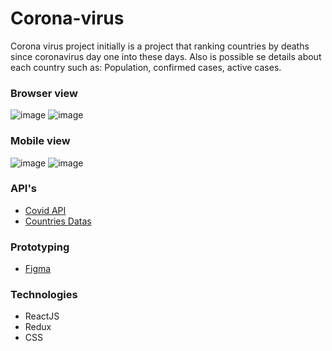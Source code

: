 # Corona-virus
Corona virus project initially is a project that ranking countries by deaths since coronavirus day one into these days. Also is possible se details about each country such as: Population, confirmed cases, active cases.

### Browser view
![image](file:///corona-virus/images/home-covid-desktop.jpg)
![image](file:///corona-virus/images/by-country-desktop.jpg)

### Mobile view
![image](file:///corona-virus/images/home-covid-mobile.jpg)
![image](file:///corona-virus/images/by-country-mobile.jpg)

### API's
- [Covid API](https://documenter.getpostman.com/view/10808728/SzS8rjbc#intro)
- [Countries Datas](https://restcountries.com/)

### Prototyping
- [Figma](https://www.figma.com/file/0B3LcsyW8mRRJrI1f0ZBqn/Untitled)

### Technologies
- ReactJS
- Redux
- CSS